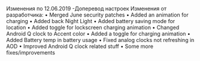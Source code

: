 



Изменения по 12.06.2019
-Доперевод настроек
Изменения от разработчика:
• Merged June security patches
• Added an animation for charging
• Added back Night Light
• Added battery saving mode for location
• Added toggle for lockscreen charging animation
• Changed Android Q clock to Accent color
• Added a toggle for charging animation
• Added Battery temp in battery usage
• Fixed analog clocks not refreshing in AOD
• Improved Android Q clock related stuff
• Some more fixes/improvements
